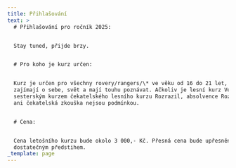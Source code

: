 ```yaml
---
title: Přihlašování
text: >
  # Přihlašování pro ročník 2025:


  Stay tuned, přijde brzy.


  # Pro koho je kurz určen:


  Kurz je určen pro všechny rovery/rangers/\* ve věku od 16 do 21 let, kteří se
  zajímají o sebe, svět a mají touhu poznávat. Ačkoliv je lesní kurz Veronica
  sesterským kurzem čekatelského lesního kurzu Rozrazil, absolvence Rozrazilu
  ani čekatelská zkouška nejsou podmínkou.


  # Cena:


  Cena letošního kurzu bude okolo 3 000,- Kč. Přesná cena bude upřesněna s
  dostatečným předstihem.
_template: page
---
```


